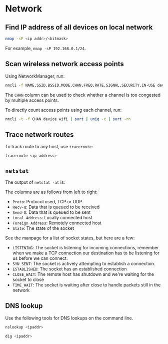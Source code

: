 # Network

## Find IP address of all devices on local network

```sh
nmap -sP <ip addr>/<bitmask>
```

For example, `nmap -sP 192.168.0.1/24`.

## Scan wireless network access points

Using NetworkManager, run:

```sh
nmcli -f NAME,SSID,BSSID,MODE,CHAN,FREQ,RATE,SIGNAL,SECURITY,IN-USE device wifi
```

The `CHAN` column can be used to check whether a channel is too congested by
multiple access points.

To directly count access points using each channel, run:

```sh
nmcli -t -f CHAN device wifi | sort | uniq -c | sort -rn
```

## Trace network routes

To track route to any host, use `traceroute`:

```sh
traceroute <ip address>
```

## `netstat`

The output of `netstat -at` is:

The columns are as follows from left to right:

- `Proto`: Protocol used, TCP or UDP.
- `Recv-Q`: Data that is queued to be received
- `Send-Q`: Data that is queued to be sent
- `Local Address`: Locally connected host
- `Foreign Address`: Remotely connected host
- `State`: The state of the socket

See the manpage for a list of socket states, but here are a few:

- `LISTENING`: The socket is listening for incoming connections, remember when
  we make a TCP connection our destination has to be listening for us before we
  can connect.
- `SYN_SENT`: The socket is actively attempting to establish a connection.
- `ESTABLISHED`: The socket has an established connection
- `CLOSE_WAIT`: The remote host has shutdown and we're waiting for the socket to
  close
- `TIME_WAIT`: The socket is waiting after close to handle packets still in the
  network

## DNS lookup

Use the following tools for DNS lookups on the command line.

```sh
nslookup <ipaddr>
```

```sh
dig <ipaddr>
```
